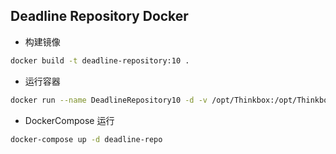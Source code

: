 Deadline Repository Docker
--
- 构建镜像
```bash
docker build -t deadline-repository:10 .
```
- 运行容器
```bash
docker run --name DeadlineRepository10 -d -v /opt/Thinkbox:/opt/Thinkbox -v /etc/localtime:/etc/localtime:ro -p 27100:27100 deadline-repository:10
```
- DockerCompose 运行
```bash
docker-compose up -d deadline-repo
```
